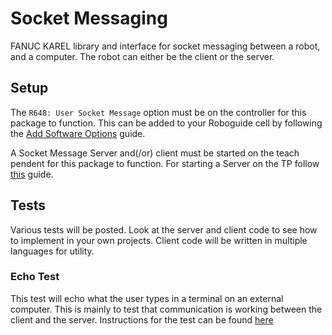 # Socket Messaging

FANUC KAREL library and interface for socket messaging between a robot, and a computer. The robot can either be the client or the server.

## Setup

The `R648: User Socket Message` option must be on the controller for this package to function. This can be added to your Roboguide cell by following the [Add Software Options](docs/add_software_options.md) guide.

A Socket Message Server and(/or) client must be started on the teach pendent for this package to function. For starting a Server on the TP follow [this](docs/add_socket_message_server.md) guide.

## Tests

Various tests will be posted. Look at the server and client code to see how to implement in your own projects. Client code will be written in multiple languages for utility.

### Echo Test

This test will echo what the user types in a terminal on an external computer. This is mainly to test that communication is working between the client and the server. Instructions for the test can be found [here](test/echo-test/readme.md)